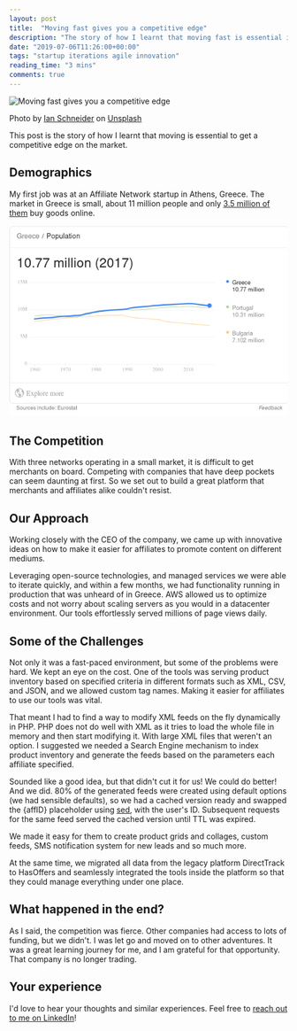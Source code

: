 ```yaml
---
layout: post
title:  "Moving fast gives you a competitive edge"
description: "The story of how I learnt that moving fast is essential in corporate world."
date: "2019-07-06T11:26:00+00:00"
tags: "startup iterations agile innovation"
reading_time: "3 mins"
comments: true
---
```


![Moving fast gives you a competitive edge](/assets/images/posts/moving-fast-gives-you-a-competitive-edge.jpg "Moving fast gives you a competitive edge")

Photo by [Ian Schneider](https://unsplash.com/@goian?utm_source=unsplash&utm_medium=referral&utm_content=creditCopyText) on [Unsplash](https://unsplash.com/search/photos/perfect?utm_source=unsplash&utm_medium=referral&utm_content=creditCopyText)

This post is the story of how I learnt that moving is essential to get a competitive edge on the market.

## Demographics

My first job was at an Affiliate Network startup in Athens, Greece. The market in Greece is small, about 11 million people and only [3.5 million of them](https://www.export.gov/article?id=Greece-eCommerce-Overview) buy goods online.

![Greece's population is about 11 million people](/assets/images/posts/greek-population.png "Greece's population is about 11 million people")

## The Competition

With three networks operating in a small market, it is difficult to get merchants on board. Competing with companies that have deep pockets can seem daunting at first. So we set out to build a great platform that merchants and affiliates alike couldn't resist.

## Our Approach

Working closely with the CEO of the company, we came up with innovative ideas on how to make it easier for affiliates to promote content on different mediums.

Leveraging open-source technologies, and managed services we were able to iterate quickly, and within a few months, we had functionality running in production that was unheard of in Greece. AWS allowed us to optimize costs and not worry about scaling servers as you would in a datacenter environment. Our tools effortlessly served millions of page views daily.

## Some of the Challenges

Not only it was a fast-paced environment, but some of the problems were hard. We kept an eye on the cost. One of the tools was serving product inventory based on specified criteria in different formats such as XML, CSV, and JSON, and we allowed custom tag names. Making it easier for affiliates to use our tools was vital.

That meant I had to find a way to modify XML feeds on the fly dynamically in PHP. PHP does not do well with XML as it tries to load the whole file in memory and then start modifying it. With large XML files that weren't an option. I suggested we needed a Search Engine mechanism to index product inventory and generate the feeds based on the parameters each affiliate specified.

Sounded like a good idea, but that didn't cut it for us! We could do better! And we did. 80% of the generated feeds were created using default options (we had sensible defaults), so we had a cached version ready and swapped the {affID} placeholder using [sed](https://linux.die.net/man/1/sed), with the user's ID. Subsequent requests for the same feed served the cached version until TTL was expired.

We made it easy for them to create product grids and collages, custom feeds, SMS notification system for new leads and so much more.

At the same time, we migrated all data from the legacy platform DirectTrack to HasOffers and seamlessly integrated the tools inside the platform so that they could manage everything under one place.

## What happened in the end?

As I said, the competition was fierce. Other companies had access to lots of funding, but we didn't. I was let go and moved on to other adventures. It was a great learning journey for me, and I am grateful for that opportunity. That company is no longer trading.

## Your experience

I'd love to hear your thoughts and similar experiences. Feel free to [reach out to me on LinkedIn](https://www.linkedin.com/in/george-g-279883115/)!

